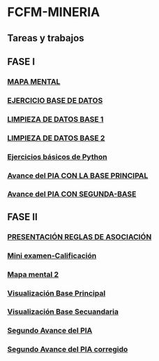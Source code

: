 # FCFM-MINERIA
## Tareas y trabajos
## FASE I
### [MAPA MENTAL](MAPA%20MENTAL%20TAREA%20%231.pdf)
### [EJERCICIO BASE DE DATOS](Ej1_BaseDatos.Equipo10.pdf)
### [LIMPIEZA DE DATOS BASE 1](https://github.com/AndyCortez98/FCFM/blob/main/Ej_Limpieza_Equipo_10.ipynb)
### [LIMPIEZA DE DATOS BASE 2](Ej_LimpiezaConsumo_Equipo10.ipynb)
### [Ejercicios básicos de Python](Ej_Python_1736472.ipynb)
### [Avance del PIA CON LA BASE PRINCIPAL](Avance_PIA_Eq10.ipynb)
### [Avance del PIA CON SEGUNDA-BASE](Avance1_PIA_Equipo10.ipynb)

## FASE II 
### [PRESENTACIÓN REGLAS DE ASOCIACIÓN](Presentacion_Reglas.de.asociacion_Equipo10.pdf)
### [Mini examen-Calificación](https://github.com/AndreshdzFCFM/Mineria-de-datos/blob/main/Calificaci%C3%B3n_Reglas.De.Asociaci%C3%B3n_Equipo10.pdf)
### [Mapa mental 2](https://github.com/AndyCortez98/FCFM/blob/main/MapaMental_2_1736472.pdf)
### [Visualización Base Principal](https://github.com/SergioOviedoMartinez/Mineria-de-datos/blob/main/Visualizaci%C3%B3n1_Equipo10.ipynb)
### [Visualización Base Secuandaria](https://github.com/SergioOviedoMartinez/Mineria-de-datos/blob/main/Visualizaci%C3%B3n2_Equipo10.ipynb)
### [Segundo Avance del PIA](https://github.com/AndreshdzFCFM/Mineria-de-datos/blob/main/Avance%20PIA%202_EQ_10.ipynb)  
### [Segundo Avance del PIA corregido](https://github.com/AndyCortez98/FCFM/blob/main/AvancePIA_II_Eq.10.ipynb)
